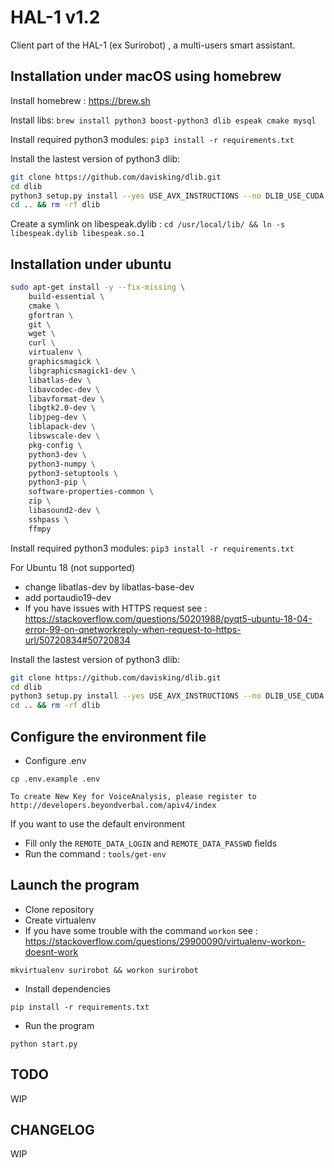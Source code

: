 # HAL-1 v1.2

Client part of the HAL-1 (ex Surirobot) , a multi-users smart assistant.

## Installation under macOS using homebrew

Install homebrew : https://brew.sh

Install libs: `brew install python3 boost-python3 dlib espeak cmake mysql`

Install required python3 modules: `pip3 install -r requirements.txt`

Install the lastest version of python3 dlib:

```bash
git clone https://github.com/davisking/dlib.git
cd dlib
python3 setup.py install --yes USE_AVX_INSTRUCTIONS --no DLIB_USE_CUDA
cd .. && rm -rf dlib
```
Create a symlink on libespeak.dylib :
`cd /usr/local/lib/ && ln -s libespeak.dylib libespeak.so.1`

## Installation under ubuntu

```bash
sudo apt-get install -y --fix-missing \
    build-essential \
    cmake \
    gfortran \
    git \
    wget \
    curl \
    virtualenv \
    graphicsmagick \
    libgraphicsmagick1-dev \
    libatlas-dev \
    libavcodec-dev \
    libavformat-dev \
    libgtk2.0-dev \
    libjpeg-dev \
    liblapack-dev \
    libswscale-dev \
    pkg-config \
    python3-dev \
    python3-numpy \
    python3-setuptools \
    python3-pip \
    software-properties-common \
    zip \
    libasound2-dev \
    sshpass \
    ffmpy
```

Install required python3 modules: `pip3 install -r requirements.txt`

For Ubuntu 18 (not supported)
- change libatlas-dev by libatlas-base-dev
- add portaudio19-dev
- If you have issues with HTTPS request see : https://stackoverflow.com/questions/50201988/pyqt5-ubuntu-18-04-error-99-on-qnetworkreply-when-request-to-https-url/50720834#50720834

Install the lastest version of python3 dlib:

```bash
git clone https://github.com/davisking/dlib.git
cd dlib
python3 setup.py install --yes USE_AVX_INSTRUCTIONS --no DLIB_USE_CUDA
cd .. && rm -rf dlib
```
## Configure the environment file
* Configure .env 
```shell
cp .env.example .env

To create New Key for VoiceAnalysis, please register to http://developers.beyondverbal.com/apiv4/index
```
If you want to use the default environment
- Fill only the ```REMOTE_DATA_LOGIN```  and ```REMOTE_DATA_PASSWD``` fields
- Run the command : ```tools/get-env```

## Launch the program 

* Clone repository 
* Create virtualenv
* If you have some trouble with the command ```workon``` see : https://stackoverflow.com/questions/29900090/virtualenv-workon-doesnt-work
```shell
mkvirtualenv surirobot && workon surirobot
```

* Install dependencies
```shell
pip install -r requirements.txt
```

* Run the program
```shell
python start.py
```


## TODO
WIP
## CHANGELOG
WIP
